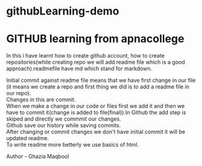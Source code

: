 # githubLearning-demo
<h1>GITHUB learning from apnacollege</h1>
<p>In this i have learnt how to create github account, how to create repositories(while creating repo we will add readme file which is a good approach).readmefile have md which stand for markdown.</p>
Initial commit against readme file means that we have first change in our file (it means we create a repo and first thing we did is to add a readme file in our repo).
<br>
Changes in this are commit.<br> 
When we make a change in our code or files first we add it and then we have to commit it(change is added to file(final)).In Github the add step is skiped and directly we commmit our changes.<br>
Github save our history while saving commits.<br>
After changing or commit changes we don't have initial commit it will be updated readme.<br>
To write readme more betterly we use basics of html.<br>


Author - Ghazia Maqbool
